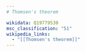 ```yaml
---
# Thomsen's theorem

wikidata: Q19779530
msc_classification: "51"
wikipedia_links:
  - "[[Thomsen's theorem]]"
---
```

